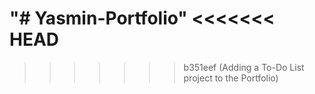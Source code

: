 "# Yasmin-Portfolio" 
<<<<<<< HEAD
=======

>>>>>>> b351eef (Adding a To-Do List project to the Portfolio)
